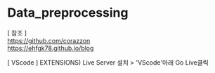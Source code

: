 # Data_preprocessing

[ 참조 ]
<br>
https://github.com/corazzon 
<br>
https://ehfgk78.github.io/blog

[ VScode ] EXTENSIONS) Live Server 설치 > 'VScode'아래 Go Live클릭
